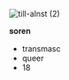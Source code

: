 
![till-alnst (2)](https://github.com/user-attachments/assets/2196ae71-052c-41bb-acb8-2d9005eae412)


𝐬𝐨𝐫𝐞𝐧

- transmasc
- queer
- 18
